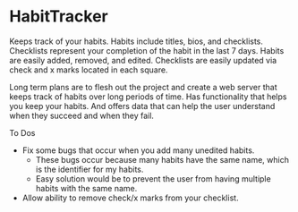 # HabitTracker

Keeps track of your habits. Habits include titles, bios, and checklists. Checklists represent your completion of the habit in the last 7 days. Habits are easily added, removed, and edited. Checklists are easily updated via check and x marks located in each square. 

Long term plans are to flesh out the project and create a web server that keeps track of habits over long periods of time. Has functionality that helps you keep your habits. And offers data that can help the user understand when they succeed and when they fail. 

To Dos
- Fix some bugs that occur when you add many unedited habits. 
  - These bugs occur because many habits have the same name, which is the identifier for my habits. 
  - Easy solution would be to prevent the user from having multiple habits with the same name.
- Allow ability to remove check/x marks from your checklist.
